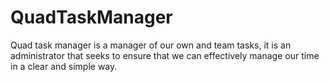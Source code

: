 # QuadTaskManager
Quad task manager is a manager of our own and team tasks, it is an administrator that seeks to ensure that we can effectively manage our time in a clear and simple way.

